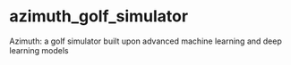 # azimuth_golf_simulator
Azimuth: a golf simulator built upon advanced machine learning and deep learning models
